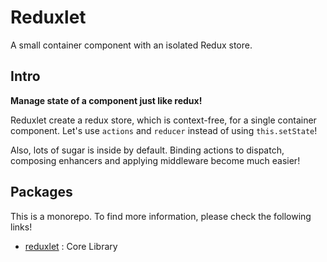 # Reduxlet

A small container component with an isolated Redux store.

## Intro

**Manage state of a component just like redux!**

Reduxlet create a redux store, which is context-free, for a single container component.
Let's use `actions` and `reducer` instead of using `this.setState`!

Also, lots of sugar is inside by default. Binding actions to dispatch, composing enhancers and applying middleware become much easier!

## Packages

This is a monorepo. To find more information, please check the following links!

- [reduxlet](packages/reduxlet/readme.md) : Core Library

